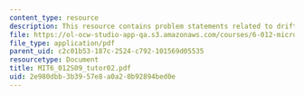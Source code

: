 ```yaml
---
content_type: resource
description: This resource contains problem statements related to drift conduction.
file: https://ol-ocw-studio-app-qa.s3.amazonaws.com/courses/6-012-microelectronic-devices-and-circuits-spring-2009/2e980dbb3b3957e8a0a20b92894bed0e_MIT6_012S09_tutor02.pdf
file_type: application/pdf
parent_uid: c2c01b53-187c-2524-c792-101569d05535
resourcetype: Document
title: MIT6_012S09_tutor02.pdf
uid: 2e980dbb-3b39-57e8-a0a2-0b92894bed0e
---
```

